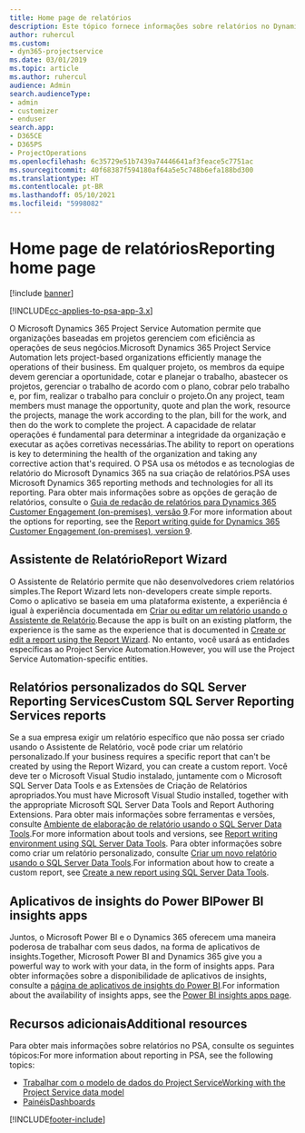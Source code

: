 ```yaml
---
title: Home page de relatórios
description: Este tópico fornece informações sobre relatórios no Dynamics 365 Project Service Automation.
author: ruhercul
ms.custom:
- dyn365-projectservice
ms.date: 03/01/2019
ms.topic: article
ms.author: ruhercul
audience: Admin
search.audienceType:
- admin
- customizer
- enduser
search.app:
- D365CE
- D365PS
- ProjectOperations
ms.openlocfilehash: 6c35729e51b7439a74446641af3feace5c7751ac
ms.sourcegitcommit: 40f68387f594180af64a5e5c748b6efa188bd300
ms.translationtype: HT
ms.contentlocale: pt-BR
ms.lasthandoff: 05/10/2021
ms.locfileid: "5998082"
---
```

# <a name="reporting-home-page"></a><span data-ttu-id="e0572-103">Home page de relatórios</span><span class="sxs-lookup"><span data-stu-id="e0572-103">Reporting home page</span></span>

[!include [banner](../includes/psa-now-project-operations.md)]

[!INCLUDE[cc-applies-to-psa-app-3.x](../includes/cc-applies-to-psa-app-3x.md)]

<span data-ttu-id="e0572-104">O Microsoft Dynamics 365 Project Service Automation permite que organizações baseadas em projetos gerenciem com eficiência as operações de seus negócios.</span><span class="sxs-lookup"><span data-stu-id="e0572-104">Microsoft Dynamics 365 Project Service Automation lets project-based organizations efficiently manage the operations of their business.</span></span> <span data-ttu-id="e0572-105">Em qualquer projeto, os membros da equipe devem gerenciar a oportunidade, cotar e planejar o trabalho, abastecer os projetos, gerenciar o trabalho de acordo com o plano, cobrar pelo trabalho e, por fim, realizar o trabalho para concluir o projeto.</span><span class="sxs-lookup"><span data-stu-id="e0572-105">On any project, team members must manage the opportunity, quote and plan the work, resource the projects, manage the work according to the plan, bill for the work, and then do the work to complete the project.</span></span> <span data-ttu-id="e0572-106">A capacidade de relatar operações é fundamental para determinar a integridade da organização e executar as ações corretivas necessárias.</span><span class="sxs-lookup"><span data-stu-id="e0572-106">The ability to report on operations is key to determining the health of the organization and taking any corrective action that's required.</span></span> <span data-ttu-id="e0572-107">O PSA usa os métodos e as tecnologias de relatório do Microsoft Dynamics 365 na sua criação de relatórios.</span><span class="sxs-lookup"><span data-stu-id="e0572-107">PSA uses Microsoft Dynamics 365 reporting methods and technologies for all its reporting.</span></span> <span data-ttu-id="e0572-108">Para obter mais informações sobre as opções de geração de relatórios, consulte o [Guia de redação de relatórios para Dynamics 365 Customer Engagement (on-premises), versão 9](/dynamics365/customerengagement/on-premises/analytics/reporting-analytics-with-dynamics-365).</span><span class="sxs-lookup"><span data-stu-id="e0572-108">For more information about the options for reporting, see the [Report writing guide for Dynamics 365 Customer Engagement (on-premises), version 9](/dynamics365/customerengagement/on-premises/analytics/reporting-analytics-with-dynamics-365).</span></span>

## <a name="report-wizard"></a><span data-ttu-id="e0572-109">Assistente de Relatório</span><span class="sxs-lookup"><span data-stu-id="e0572-109">Report Wizard</span></span>

<span data-ttu-id="e0572-110">O Assistente de Relatório permite que não desenvolvedores criem relatórios simples.</span><span class="sxs-lookup"><span data-stu-id="e0572-110">The Report Wizard lets non-developers create simple reports.</span></span> <span data-ttu-id="e0572-111">Como o aplicativo se baseia em uma plataforma existente, a experiência é igual à experiência documentada em [Criar ou editar um relatório usando o Assistente de Relatório](/dynamics365/customerengagement/on-premises/basics/create-edit-copy-report-wizard).</span><span class="sxs-lookup"><span data-stu-id="e0572-111">Because the app is built on an existing platform, the experience is the same as the experience that is documented in [Create or edit a report using the Report Wizard](/dynamics365/customerengagement/on-premises/basics/create-edit-copy-report-wizard).</span></span> <span data-ttu-id="e0572-112">No entanto, você usará as entidades específicas ao Project Service Automation.</span><span class="sxs-lookup"><span data-stu-id="e0572-112">However, you will use the Project Service Automation-specific entities.</span></span>

## <a name="custom-sql-server-reporting-services-reports"></a><span data-ttu-id="e0572-113">Relatórios personalizados do SQL Server Reporting Services</span><span class="sxs-lookup"><span data-stu-id="e0572-113">Custom SQL Server Reporting Services reports</span></span>

<span data-ttu-id="e0572-114">Se a sua empresa exigir um relatório específico que não possa ser criado usando o Assistente de Relatório, você pode criar um relatório personalizado.</span><span class="sxs-lookup"><span data-stu-id="e0572-114">If your business requires a specific report that can't be created by using the Report Wizard, you can create a custom report.</span></span> <span data-ttu-id="e0572-115">Você deve ter o Microsoft Visual Studio instalado, juntamente com o Microsoft SQL Server Data Tools e as Extensões de Criação de Relatórios apropriados.</span><span class="sxs-lookup"><span data-stu-id="e0572-115">You must have Microsoft Visual Studio installed, together with the appropriate Microsoft SQL Server Data Tools and Report Authoring Extensions.</span></span> <span data-ttu-id="e0572-116">Para obter mais informações sobre ferramentas e versões, consulte [Ambiente de elaboração de relatório usando o SQL Server Data Tools](/dynamics365/customerengagement/on-premises/analytics/report-writing-environment-using-sql-server-data-tools).</span><span class="sxs-lookup"><span data-stu-id="e0572-116">For more information about tools and versions, see [Report writing environment using SQL Server Data Tools](/dynamics365/customerengagement/on-premises/analytics/report-writing-environment-using-sql-server-data-tools).</span></span> <span data-ttu-id="e0572-117">Para obter informações sobre como criar um relatório personalizado, consulte [Criar um novo relatório usando o SQL Server Data Tools](/dynamics365/customerengagement/on-premises/analytics/create-a-new-report-using-sql-server-data-tools).</span><span class="sxs-lookup"><span data-stu-id="e0572-117">For information about how to create a custom report, see [Create a new report using SQL Server Data Tools](/dynamics365/customerengagement/on-premises/analytics/create-a-new-report-using-sql-server-data-tools).</span></span>

## <a name="power-bi-insights-apps"></a><span data-ttu-id="e0572-118">Aplicativos de insights do Power BI</span><span class="sxs-lookup"><span data-stu-id="e0572-118">Power BI insights apps</span></span>

<span data-ttu-id="e0572-119">Juntos, o Microsoft Power BI e o Dynamics 365 oferecem uma maneira poderosa de trabalhar com seus dados, na forma de aplicativos de insights.</span><span class="sxs-lookup"><span data-stu-id="e0572-119">Together, Microsoft Power BI and Dynamics 365 give you a powerful way to work with your data, in the form of insights apps.</span></span> <span data-ttu-id="e0572-120">Para obter informações sobre a disponibilidade de aplicativos de insights, consulte a [página de aplicativos de insights do Power BI](https://powerbi.microsoft.com/power-bi-insights-apps/).</span><span class="sxs-lookup"><span data-stu-id="e0572-120">For information about the availability of insights apps, see the [Power BI insights apps page](https://powerbi.microsoft.com/power-bi-insights-apps/).</span></span>


## <a name="additional-resources"></a><span data-ttu-id="e0572-121">Recursos adicionais</span><span class="sxs-lookup"><span data-stu-id="e0572-121">Additional resources</span></span>
<span data-ttu-id="e0572-122">Para obter mais informações sobre relatórios no PSA, consulte os seguintes tópicos:</span><span class="sxs-lookup"><span data-stu-id="e0572-122">For more information about reporting in PSA, see the following topics:</span></span>

- [<span data-ttu-id="e0572-123">Trabalhar com o modelo de dados do Project Service</span><span class="sxs-lookup"><span data-stu-id="e0572-123">Working with the Project Service data model</span></span>](reports-working-project-service-data-model.md)
- [<span data-ttu-id="e0572-124">Painéis</span><span class="sxs-lookup"><span data-stu-id="e0572-124">Dashboards</span></span>](reports-dashboards.md)



[!INCLUDE[footer-include](../includes/footer-banner.md)]